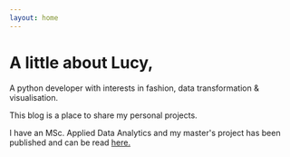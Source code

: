 ```yaml
---
layout: home
---
```

# A little about Lucy, 

A python developer with interests in fashion, data transformation & visualisation. 

This blog is a place to share my personal projects. 

I have an MSc. Applied Data Analytics and my master's project has been published and can be read [here.](https://www.sciencedirect.com/science/article/pii/S1574013717302861)
